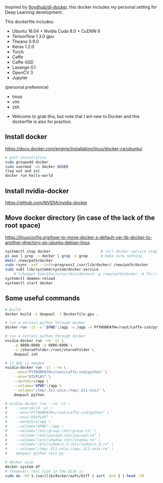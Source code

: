 
Inspired by [floydhub/dl-docker](https://github.com/floydhub/dl-docker), this docker includes my personal setting for Deep Learning development.

This dockerfile includes:
- Ubuntu 16.04 + Nvidia Cuda 8.0 + CuDNN 6
- Tensorflow 1.3.0 gpu
- Theano 0.9.0
- Keras 1.2.0
- Torch
- Caffe
- Caffe-SSD
- Lasange 0.1
- OpenCV 3
- Jupyter

(personal preference)
- tmux
- vim
- zsh

* Welcome to grab this, but note that I am new to Docker and this dockerfile is also for practice. 

## Install docker
https://docs.docker.com/engine/installation/linux/docker-ce/ubuntu/

```bash
# post-installation
sudo groupadd docker
sudo usermod -aG docker $USER
(log out and in)
docker run hello-world
```

## Install nvidia-docker
https://github.com/NVIDIA/nvidia-docker

## Move docker directory (in case of the lack of the root space)
https://linuxconfig.org/how-to-move-docker-s-default-var-lib-docker-to-another-directory-on-ubuntu-debian-linux
```bash
systemctl stop docker                       # (or) docker service stop
ps aux | grep -i docker | grep -v grep      # make sure nothing 
mkdir /new/path/docker
sudo rsync -axP --info=progress2 /var/lib/docker/ /new/path/docker
sudo subl lib/systemd/system/docker.service
    # (change) ExecStart=/usr/bin/dockerd -g /new/path/docker -H fd://
systemctl daemon-reload
systemctl start docker
```

## Some useful commands

```bash
# build
docker build -t deepaul -f Dockerfile.gpu .

# run a certain python through docker
docker run -it -v "$PWD":/app -w /app -e PYTHONPATH=/root/caffe-ssd/python deepaul python xxx.py

# run a certain python through docker
nvidia-docker run -rm -it \
    -p 8888:8888 -p 6006:6006 \
    -v /sharedfolder:/root/sharedfolder \
    deepaul zsh

# if GUI is needed
nvidia-docker run -it --rm \
    --env="PYTHONPATH=/root/caffe-ssd/python" \
    --env="DISPLAY" \
    --workdir=/app \
    --volume="$PWD":/app \
    --volume="/tmp/.X11-unix:/tmp/.X11-unix" \
    deepaul python

# nvidia-docker run --rm -it \
#    --user=$(id -u) \
#    --env="PYTHONPATH=/root/caffe-ssd/python" \
#    --env="DISPLAY" \
#    --workdir=/app \
#    --volume="$PWD":/app \
#    --volume="/etc/group:/etc/group:ro" \
#    --volume="/etc/passwd:/etc/passwd:ro" \
#    --volume="/etc/shadow:/etc/shadow:ro" \
#    --volume="/etc/sudoers.d:/etc/sudoers.d:ro" \
#    --volume="/tmp/.X11-unix:/tmp/.X11-unix:rw" \
#    deepaul python test.py

# docker size 
docker system df
# (however) real size in the disk is
sudo du -hd 1 /var/lib/docker/aufs/diff | sort -hrk 1 | head -20
```
